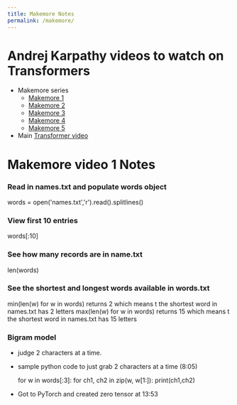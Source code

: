 ```yaml
---
title: Makemore Notes
permalink: /makemore/
---
```


# Andrej Karpathy videos to watch on Transformers
* Makemore series
	* [Makemore 1](https://www.youtube.com/watch?v=PaCmpygFfXo&)
	* [Makemore 2](https://www.youtube.com/watch?v=TCH_1BHY58I)
	* [Makemore 3](https://www.youtube.com/watch?v=P6sfmUTpUmc)
	* [Makemore 4](https://www.youtube.com/watch?v=q8SA3rM6ckI)
	* [Makemore 5](https://www.youtube.com/watch?v=t3YJ5hKiMQ0)
* Main [Transformer video](https://www.youtube.com/watch?v=kCc8FmEb1nY&)


# Makemore video 1 Notes


### Read in names.txt and populate words object
words = open('names.txt','r').read().splitlines()

### View first 10 entries
words[:10]

### See how many records are in name.txt
len(words)

### See the shortest and longest words available in words.txt
min(len(w) for w in words) returns 2 which means t the shortest word in names.txt has 2 letters
max(len(w) for w in words) returns 15 which means t the shortest word in names.txt has 15 letters


### Bigram model
* judge 2 characters at a time.
* sample python code to just grab 2 characters at a time (8:05)
 
	for w in words[:3]:
		for ch1, ch2 in zip(w, w[1:]):
			print(ch1,ch2)

* Got to PyTorch and created zero tensor at 13:53
